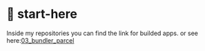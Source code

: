 # :rocket: start-here
Inside my repositories you can find the link for builded apps.
or see here:[03_bundler_parcel](https://bundler-parcel.herokuapp.com/)
